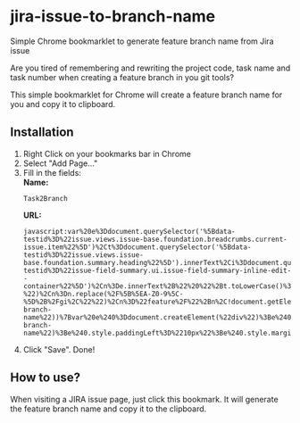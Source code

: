 # jira-issue-to-branch-name
Simple Chrome bookmarklet to generate feature branch name from Jira issue

Are you tired of remembering and rewriting the project code, task name and task number when creating a feature branch in you git tools?

This simple bookmarklet for Chrome will create a feature branch name for you and copy it to clipboard.

## Installation

1. Right Click on your bookmarks bar in Chrome
2. Select "Add Page..."
3. Fill in the fields:  
   **Name:**  
   ```
   Task2Branch
   ```  
   **URL:**  
   ```
   javascript:var%20e%3Ddocument.querySelector('%5Bdata-testid%3D%22issue.views.issue-base.foundation.breadcrumbs.current-issue.item%22%5D')%2Ct%3Ddocument.querySelector('%5Bdata-testid%3D%22issue.views.issue-base.foundation.summary.heading%22%5D').innerText%2Ci%3Ddocument.querySelector('%5Bdata-testid%3D%22issue-field-summary.ui.issue-field-summary-inline-edit--container%22%5D')%2Cn%3De.innerText%2B%22%20%22%2Bt.toLowerCase()%3Bif(n%3Dn.replace(%2F%5Cs%2B%2Fg%2C%22-%22)%2Cn%3Dn.replace(%2F%5B%5EA-Z0-9%5C-%5D%2B%2Fgi%2C%22%22)%2Cn%3D%22feature%2F%22%2Bn%2C!document.getElementById(%22task-branch-name%22))%7Bvar%20e%240%3Ddocument.createElement(%22div%22)%3Be%240.innerText%3Dn%3Be%240.setAttribute(%22id%22%2C%22task-branch-name%22)%3Be%240.style.paddingLeft%3D%2210px%22%3Be%240.style.marginBottom%3D%2210px%22%3Be%240.style.color%3D%22%236B778C%22%3Bi.appendChild(e%240)%7De.focus()%3Bnavigator.clipboard.writeText(n).then(function()%7Balert(%22Copied%20the%20feature%20branch%20name%3A%20%22%2Bn)%7D)%3Bvoid+0
   ```
4. Click "Save". Done!

## How to use?

When visiting a JIRA issue page, just click this bookmark. It will generate the feature branch name and copy it to the clipboard.

